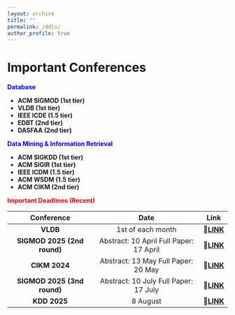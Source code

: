 ```yaml
---
layout: archive
title: ""
permalink: /ddls/
author_profile: true
---
```


Important Conferences
=====
<span style="color:blue">**Database**

- **ACM SIGMOD (1st tier)**
- **VLDB (1st tier)**
- **IEEE ICDE (1.5 tier)**
- **EDBT (2nd tier)**
- **DASFAA (2nd tier)**


<span style="color:blue">**Data Mining & Information Retrieval**

- **ACM SIGKDD (1st tier)**
- **ACM SIGIR (1st tier)**
- **IEEE ICDM (1.5 tier)**
- **ACM WSDM (1.5 tier)**
- **ACM CIKM (2nd tier)**


<span style="color:red">**Important Deadlines (Recent)**

|         Conference         |                   Date                   | Link |
|:----------------------:|:------------------------------------:|:----:|
|            **VLDB**            |             1st of each month            |🔗[**LINK**](https://vldb.org/2024/)      |
| **SIGMOD 2025 (2nd round)** | Abstract: 10 April Full Paper: 17 April |🔗[**LINK**](https://2025.sigmod.org/calls_papers_important_dates.shtml)      |
|          **CIKM 2024**         | Abstract: 13 May Full Paper: 20 May   |🔗[**LINK**](https://cikm2024.org/call-for-papers/)      |
| **SIGMOD 2025 (3nd round)** | Abstract: 10 July Full Paper: 17 July |🔗[**LINK**](https://2025.sigmod.org/calls_papers_important_dates.shtml)      |
|          **KDD 2025**          |                 8 August                 |🔗[**LINK**](https://kdd2024.kdd.org/)      |